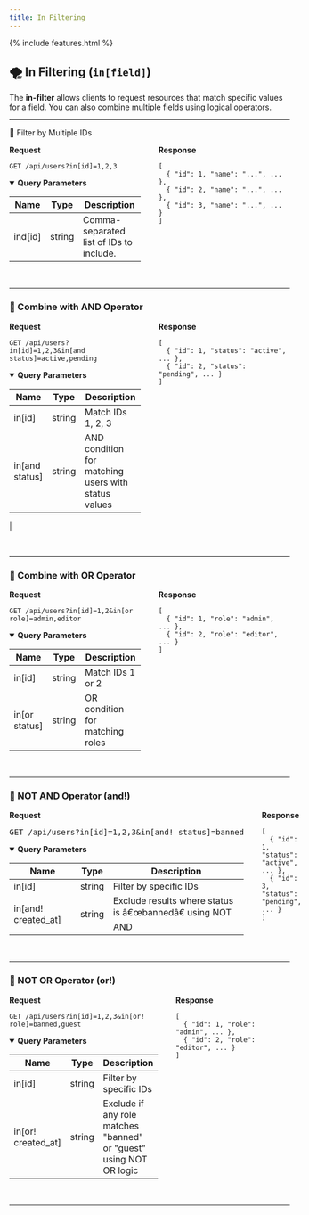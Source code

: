 ```yaml
---
title: In Filtering
---
```


{% include features.html %}

## 🌪 In Filtering (`in[field]`)

The **in-filter** allows clients to request resources that match specific values for a field. You can also combine multiple fields using logical operators.

---

🔹 Filter by Multiple IDs

<div style="display: flex; gap: 2rem; align-items: flex-start;" class="language-http">

<div style="flex: 1;" class="highlight">
<strong>Request</strong>

<pre class="highlight"><code>GET /api/users?in[id]=1,2,3</code></pre>

<!-- <sup>Where <ins>id</ins> is the target field for filtering, and <ins>3,7</ins> represent the minimum and maximum bounds of the range.</sup> -->

<details open class="sup">
<summary><strong>Query Parameters</strong></summary>

| Name        | Type   | Description                                            |
|-------------|--------|--------------------------------------------------------|
| ind[id] | string | Comma-separated list of IDs to include. |
</details>

</div>

<div style="flex: 1;">
<strong>Response</strong>

<pre><code>[
  { "id": 1, "name": "...", ... },
  { "id": 2, "name": "...", ... },
  { "id": 3, "name": "...", ... }
]
</code></pre>
</div>

</div>

<br>

---

### 🔹 Combine with AND Operator

<div style="display: flex; gap: 2rem; align-items: flex-start;" class="language-http">

<div style="flex: 1;" class="highlight">
<strong>Request</strong>

<pre class="highlight"><code>GET /api/users?in[id]=1,2,3&amp;in[and status]=active,pending</code></pre>

<!-- <sup>Where <ins>id, created</ins> are the target fields for filtering, <ins>and</ins> is the logical operator, and <ins>1,3, 2025-04-01,2025-04-17</ins> represent the min/max bounds of their respective ranges.</sup> -->

<details open class="sup">
<summary><strong>Query Parameters</strong></summary>

| Name                    | Type   | Description                                       |
|-------------------------|--------|---------------------------------------------------|
| in[id]             | string | Match IDs 1, 2, 3                        |
| in[and status] | string | AND condition for matching users with status values
 |
</details>

</div>

<div style="flex: 1;">
<strong>Response</strong>

<pre><code>[
  { "id": 1, "status": "active", ... },
  { "id": 2, "status": "pending", ... }
]
</code></pre>
</div>

</div>

<br>

---

### 🔹 Combine with OR Operator

<div style="display: flex; gap: 2rem; align-items: flex-start;" class="language-http">

<div style="flex: 1;" class="highlight">
<strong>Request</strong>

<pre class="highlight"><code>GET /api/users?in[id]=1,2&amp;in[or role]=admin,editor</code></pre>

<!-- <sup>Where <ins>id, created</ins> are the target fields for filtering, <ins>OR</ins> is the logical operator, and <ins>3,5, 2025-04-01,2025-04-17</ins> represent the min/max bounds of the range filters.</sup> -->

<details open class="sup">
<summary><strong>Query Parameters</strong></summary>

| Name                   | Type   | Description                                     |
|------------------------|--------|-------------------------------------------------|
| in[id]            | string | Match IDs 1 or 2                      |
| in[or status] | string | OR condition for matching roles |
</details>

</div>

<div style="flex: 1;">
<strong>Response</strong>

<pre><code>[
  { "id": 1, "role": "admin", ... },
  { "id": 2, "role": "editor", ... }
]
</code></pre>
</div>

</div>

<br>

---

### 🔹 NOT AND Operator (and!)

<div style="display: flex; gap: 2rem; align-items: flex-start;" class="language-http">

<div style="flex: 1;" class="highlight">
<strong>Request</strong>

<pre class="highlight">GET /api/users?in[id]=1,2,3&amp;in[and! status]=banned</code></pre>

<!-- <sup>Where <ins>id, created</ins> are the target fields for filtering, <ins>and!</ins> is the logical operator with a negation effect, and <ins>3,5, 2025-04-01,2025-04-17</ins> represent the min/max bounds to be excluded.</sup> -->

<details open class="sup">
<summary><strong>Query Parameters</strong></summary>

| Name                     | Type   | Description                                                             |
|--------------------------|--------|-------------------------------------------------------------------------|
| in[id]              | string | Filter by specific IDs                                              |
| in[and! created_at] | string | Exclude results where status is â€œbannedâ€ using NOT AND |
</details>

</div>

<div style="flex: 1;">
<strong>Response</strong>

<pre><code>[
  { "id": 1, "status": "active", ... },
  { "id": 3, "status": "pending", ... }
]
</code></pre>
</div>

</div>

<br>

---

### 🔹 NOT OR Operator (or!)

<div style="display: flex; gap: 2rem; align-items: flex-start;" class="language-http">

<div style="flex: 1;" class="highlight">
<strong>Request</strong>

<pre class="highlight"><code>GET /api/users?in[id]=1,2,3&amp;in[or! role]=banned,guest</code></pre>

<!-- <sup>Where <ins>id, created</ins> are the target fields for filtering, <ins>or!</ins> is the logical operator with a negation effect, and <ins>3,5, 2025-04-01,2025-04-17</ins> represent the min/max bounds to be excluded.</sup> -->

<details open class="sup">
<summary><strong>Query Parameters</strong></summary>

| Name                    | Type   | Description                                                         |
|-------------------------|--------|---------------------------------------------------------------------|
| in[id]             | string | Filter by specific IDs                                          |
| in[or! created_at] | string | Exclude if any role matches "banned" or "guest" using NOT OR logic |
</details>

</div>

<div style="flex: 1;">
<strong>Response</strong>

<pre><code>[
  { "id": 1, "role": "admin", ... },
  { "id": 2, "role": "editor", ... }
]
</code></pre>
</div>

</div>

<br>

---
